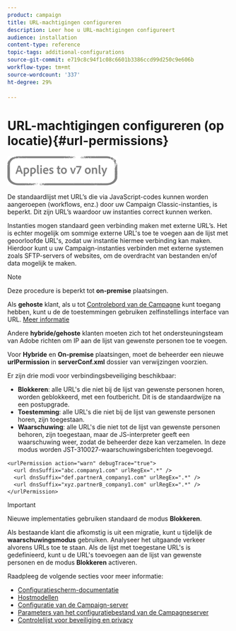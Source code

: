 ```yaml
---
product: campaign
title: URL-machtigingen configureren
description: Leer hoe u URL-machtigingen configureert
audience: installation
content-type: reference
topic-tags: additional-configurations
source-git-commit: e719c8c94f1c08c6601b3386ccd99d250c9e606b
workflow-type: tm+mt
source-wordcount: '337'
ht-degree: 29%

---
```


# URL-machtigingen configureren (op locatie){#url-permissions}

![](../../assets/v7-only.svg)

De standaardlijst met URL’s die via JavaScript-codes kunnen worden aangeroepen (workflows, enz.) door uw Campaign Classic-instanties, is beperkt. Dit zijn URL’s waardoor uw instanties correct kunnen werken.

Instanties mogen standaard geen verbinding maken met externe URL’s. Het is echter mogelijk om sommige externe URL&#39;s toe te voegen aan de lijst met geoorloofde URL&#39;s, zodat uw instantie hiermee verbinding kan maken. Hierdoor kunt u uw Campaign-instanties verbinden met externe systemen zoals SFTP-servers of websites, om de overdracht van bestanden en/of data mogelijk te maken.

>[!NOTE]
>
>Deze procedure is beperkt tot **on-premise** plaatsingen.
>
>Als **gehoste** klant, als u tot [Controlebord van de Campagne](https://experienceleague.adobe.com/docs/control-panel/using/control-panel-home.html?lang=nl) kunt toegang hebben, kunt u de de toestemmingen gebruiken zelfinstellings interface van URL. [Meer informatie](https://experienceleague.adobe.com/docs/control-panel/using/instances-settings/url-permissions.html?lang=nl)
>
>Andere **hybride/gehoste** klanten moeten zich tot het ondersteuningsteam van Adobe richten om IP aan de lijst van gewenste personen toe te voegen.

Voor **Hybride** en **On-premise** plaatsingen, moet de beheerder een nieuwe **urlPermission** in **serverConf.xml** dossier van verwijzingen voorzien.


Er zijn drie modi voor verbindingsbeveiliging beschikbaar:

* **Blokkeren**: alle URL&#39;s die niet bij de lijst van gewenste personen horen, worden geblokkeerd, met een foutbericht. Dit is de standaardwijze na een postupgrade.
* **Toestemming**: alle URL&#39;s die niet bij de lijst van gewenste personen horen, zijn toegestaan.
* **Waarschuwing**: alle URL&#39;s die niet tot de lijst van gewenste personen behoren, zijn toegestaan, maar de JS-interpreter geeft een waarschuwing weer, zodat de beheerder deze kan verzamelen. In deze modus worden JST-310027-waarschuwingsberichten toegevoegd.

```
<urlPermission action="warn" debugTrace="true">
  <url dnsSuffix="abc.company1.com" urlRegEx=".*" />
  <url dnsSuffix="def.partnerA_company1.com" urlRegEx=".*" />
  <url dnsSuffix="xyz.partnerB_company1.com" urlRegEx=".*" />
</urlPermission>
```

>[!IMPORTANT]
>
>Nieuwe implementaties gebruiken standaard de modus **Blokkeren**.
>
>Als bestaande klant die afkomstig is uit een migratie, kunt u tijdelijk de **waarschuwingsmodus** gebruiken. Analyseer het uitgaande verkeer alvorens URLs toe te staan. Als de lijst met toegestane URL&#39;s is gedefinieerd, kunt u de URL&#39;s toevoegen aan de lijst van gewenste personen en de modus **Blokkeren** activeren.

Raadpleeg de volgende secties voor meer informatie:

* [Configuratiescherm-documentatie](https://experienceleague.adobe.com/docs/control-panel/using/control-panel-home.html)
* [Hostmodellen](hosting-models.md)
* [Configuratie van de Campaign-server](configuring-campaign-server.md)
* [Parameters van het configuratiebestand van de Campagneserver](the-server-configuration-file.md)
* [Controlelijst voor beveiliging en privacy](get-started-security-privacy.md)
